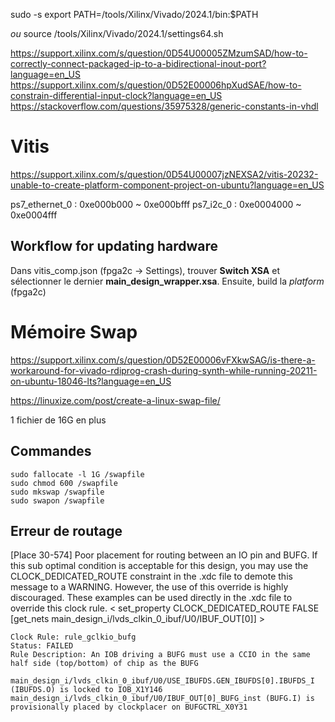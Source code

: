 

sudo -s
export PATH=/tools/Xilinx/Vivado/2024.1/bin:$PATH

*ou*
source /tools/Xilinx/Vivado/2024.1/settings64.sh

https://support.xilinx.com/s/question/0D54U00005ZMzumSAD/how-to-correctly-connect-packaged-ip-to-a-bidirectional-inout-port?language=en_US
https://support.xilinx.com/s/question/0D52E00006hpXudSAE/how-to-constrain-differential-input-clock?language=en_US
https://stackoverflow.com/questions/35975328/generic-constants-in-vhdl
# Vitis

https://support.xilinx.com/s/question/0D54U00007jzNEXSA2/vitis-20232-unable-to-create-platform-component-project-on-ubuntu?language=en_US

ps7_ethernet_0 : 0xe000b000 ~ 0xe000bfff
ps7_i2c_0 : 0xe0004000 ~ 0xe0004fff
## Workflow for updating hardware 

Dans vitis_comp.json (fpga2c -> Settings), trouver **Switch XSA** et sélectionner le dernier **main_design_wrapper.xsa**.
Ensuite, build la *platform* (fpga2c)
# Mémoire Swap

https://support.xilinx.com/s/question/0D52E00006vFXkwSAG/is-there-a-workaround-for-vivado-rdiprog-crash-during-synth-while-running-20211-on-ubuntu-18046-lts?language=en_US

https://linuxize.com/post/create-a-linux-swap-file/

1 fichier de 16G en plus

## Commandes

```
sudo fallocate -l 1G /swapfile
sudo chmod 600 /swapfile
sudo mkswap /swapfile
sudo swapon /swapfile

```

## Erreur de routage

\[Place 30-574\] Poor placement for routing between an IO pin and BUFG. If this sub optimal condition is acceptable for this design, you may use the CLOCK_DEDICATED_ROUTE constraint in the .xdc file to demote this message to a WARNING. However, the use of this override is highly discouraged. These examples can be used directly in the .xdc file to override this clock rule.
	< set_property CLOCK_DEDICATED_ROUTE FALSE [get_nets main_design_i/lvds_clkin_0_ibuf/U0/IBUF_OUT[0]] >

	Clock Rule: rule_gclkio_bufg
	Status: FAILED
	Rule Description: An IOB driving a BUFG must use a CCIO in the same half side (top/bottom) of chip as the BUFG

	main_design_i/lvds_clkin_0_ibuf/U0/USE_IBUFDS.GEN_IBUFDS[0].IBUFDS_I (IBUFDS.O) is locked to IOB_X1Y146
	main_design_i/lvds_clkin_0_ibuf/U0/IBUF_OUT[0]_BUFG_inst (BUFG.I) is provisionally placed by clockplacer on BUFGCTRL_X0Y31

